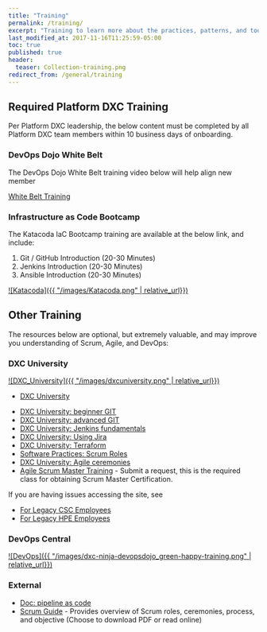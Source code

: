 ```yaml
---
title: "Training"
permalink: /training/
excerpt: "Training to learn more about the practices, patterns, and tools used by Platform DXC."
last_modified_at: 2017-11-16T11:25:59-05:00
toc: true
published: true
header:
  teaser: Collection-training.png
redirect_from: /general/training
---
```

## Required Platform DXC Training

Per Platform DXC leadership, the below content must be completed by all Platform DXC team members within 10 business days of onboarding.

### DevOps Dojo White Belt

The DevOps Dojo White Belt training video below will help align new member

[White Belt Training](https://sway.com/0y1snBfLOCEkQF3P)

### Infrastructure as Code Bootcamp

The Katacoda IaC Bootcamp training are available at the below link, and include:

1. Git / GitHub Introduction (20-30 Minutes)
2. Jenkins Introduction (20-30 Minutes)
3. Ansible Introduction (20-30 Minutes)

[![Katacoda]({{ "/images/Katacoda.png" | relative_url}})](https://github.dxc.com/pages/GDO-CTO/Katacoda/katacodas/tag/iacbootcamp/)


## Other Training

The resources below are optional, but extremely valuable, and may improve you understanding of Scrum, Agile, and DevOps:

### DXC University

[![DXC_University]({{ "/images/dxcuniversity.png" | relative_url}})](https://dxc.sabacloud.com/Saba/Web_spf/NA2PRD0005/local/home)

* [DXC University](https://dxc.sabacloud.com/Saba/Web_spf/NA2PRD0005/local/home)
- [DXC University: beginner GIT](https://dxc.sabacloud.com/Saba/Web_spf/NA2PRD0005/common/ledetail/cours000000000162555)
- [DXC University: advanced GIT](https://dxc.sabacloud.com/Saba/Web_spf/NA2PRD0005/common/ledetail/cours000000000165566)
- [DXC University: Jenkins fundamentals](https://dxc.sabacloud.com/Saba/Web_spf/NA2PRD0005/common/ledetail/cours000000000166563)
- [DXC University: Using Jira](https://dxc.sabacloud.com/Saba/Web_spf/NA2PRD0005/common/ledetail/cours000000000162556)
- [DXC University: Terraform](https://dxc.sabacloud.com/Saba/Web_spf/NA2PRD0005/common/searchresults/terraform/LEARNINGEVENT%2COFFERINGTEMPLATE%2CCERTIFICATION%2CCURRICULUM%2COFFERING%2CPACKAGE)
- [Software Practices: Scrum Roles](https://dxc.sabacloud.com/Saba/Web_spf/NA2PRD0005/common/ledetail/cours000000000161415)
- [DXC University: Agile ceremonies](https://dxc.sabacloud.com/Saba/Web_spf/NA2PRD0005/common/ledetail/cours000000000175365)
- [Agile Scrum Master Training](https://dxc.sabacloud.com/Saba/Web_spf/NA2PRD0005/common/ledetail/cours000000000159837) - Submit a request, this is the required class for obtaining Scrum Master Certification.

If you are having issues accessing the site, see
- [For Legacy CSC Employees](https://my.dxc.com/tools-and-systems/csc-university.html)
- [For Legacy HPE Employees](https://my.dxc.com/tools-and-systems/dxc-university--legacy-es-.html)

### DevOps Central

[![DevOps]({{ "/images/dxc-ninja-devopsdojo_green-happy-training.png" | relative_url}})](https://github.dxc.com/pages/devops/)

### External

- [Doc: pipeline as code](https://jenkins.io/doc/book/pipeline/jenkinsfile/)
- [Scrum Guide](http://www.scrumguides.org/index.html) - Provides overview of Scrum roles, ceremonies, process, and objective (Choose to download PDF or read online)
